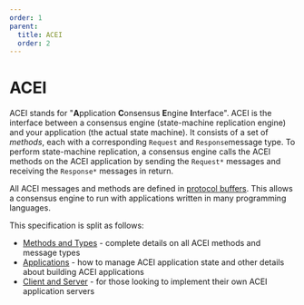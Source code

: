 ```yaml
---
order: 1
parent:
  title: ACEI
  order: 2
---
```


# ACEI

ACEI stands for "**A**pplication **C**onsensus **E**ngine **I**nterface".
ACEI is the interface between a consensus engine (state-machine replication engine)
and your application (the actual state machine). It consists of a set of
_methods_, each with a corresponding `Request` and `Response`message type.
To perform state-machine replication, a consensus engine calls the ACEI methods on the
ACEI application by sending the `Request*` messages and receiving the `Response*` messages in return.

All ACEI messages and methods are defined in [protocol buffers](https://github.com/daotl/acei/blob/master/proto/daotl/acei/types.proto).
This allows a consensus engine to run with applications written in many programming languages.

This specification is split as follows:

- [Methods and Types](./acei.md) - complete details on all ACEI methods and
  message types
- [Applications](./apps.md) - how to manage ACEI application state and other
  details about building ACEI applications
- [Client and Server](./client-server.md) - for those looking to implement their
  own ACEI application servers
